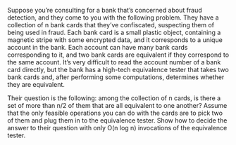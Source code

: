 Suppose you’re consulting for a bank that’s concerned about fraud detection, and they come 
to you with the following problem. They have a collection of n bank cards that they’ve 
confiscated, suspecting them of being used in fraud. Each bank card is a small plastic object,
containing a magnetic stripe with some encrypted data, and it corresponds to a unique account 
in the bank. Each account can have many bank cards corresponding to it, and two bank cards are 
equivalent if they correspond to the same account. It’s very difficult to read the account number 
of a bank card directly, but the bank has a high-tech equivalence tester that takes two bank cards 
and, after performing some computations, determines whether they are equivalent.

   Their question is the following: among the collection of n cards, is there a set of more 
than n/2 of them that are all equivalent to one another? Assume that the only feasible 
operations you can do with the cards are to pick two of them and plug them in to the 
equivalence tester. Show how to decide the answer to their question with only O(n log n) 
invocations of the equivalence tester.
